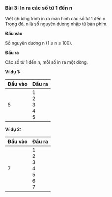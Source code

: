 ### Bài 3: In ra các số từ 1 đến n

Viết chương trình in ra màn hình các số từ 1 đến n.<br>
Trong đó, n là số nguyên dương nhập từ bàn phím.

**Đầu vào**

Số nguyên dương n (1 ≤ n ≤ 100).

**Đầu ra**

Các số từ 1 đến n, mỗi số in ra một dòng.

**Ví dụ 1:**

| Đầu vào | Đầu ra |
| --- | --- |
| 5 | 1<br>2<br>3<br>4<br>5 |

**Ví dụ 2:**

| Đầu vào | Đầu ra |
| --- | --- |
| 7 | 1<br>2<br>3<br>4<br>5<br>6<br>7 |